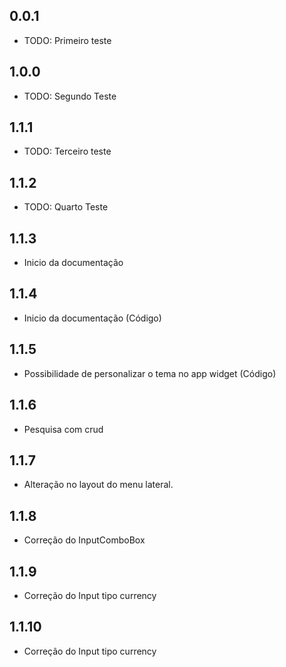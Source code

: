 ## 0.0.1

* TODO: Primeiro teste
## 1.0.0

* TODO: Segundo Teste

## 1.1.1

* TODO: Terceiro teste
## 1.1.2

* TODO: Quarto Teste

## 1.1.3

* Inicio da documentação

## 1.1.4

* Inicio da documentação (Código)

## 1.1.5

* Possibilidade de personalizar o tema no app widget (Código)

## 1.1.6

* Pesquisa com crud

## 1.1.7

* Alteração no layout do menu lateral.

## 1.1.8

* Correção do InputComboBox

## 1.1.9

* Correção do Input tipo currency
## 1.1.10

* Correção do Input tipo currency